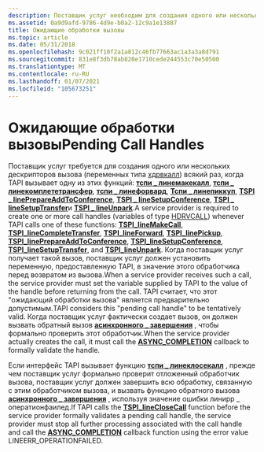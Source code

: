 ```yaml
---
description: Поставщик услуг необходим для создания одного или нескольких дескрипторов вызовов (переменных типа ХДРВКАЛЛ) всякий раз, когда TAPI вызывает одну из следующих функций.
ms.assetid: 0a9d9afd-9786-4d9e-b0a2-12c9a1e13887
title: Ожидающие обработки вызовы
ms.topic: article
ms.date: 05/31/2018
ms.openlocfilehash: 9c021ff10f2a1a812c46fb77663ac1a3a3a8d791
ms.sourcegitcommit: 831e8f3db78ab820e1710cede244553c70e50500
ms.translationtype: MT
ms.contentlocale: ru-RU
ms.lasthandoff: 01/07/2021
ms.locfileid: "105673251"
---
```

# <a name="pending-call-handles"></a><span data-ttu-id="541d0-103">Ожидающие обработки вызовы</span><span class="sxs-lookup"><span data-stu-id="541d0-103">Pending Call Handles</span></span>

<span data-ttu-id="541d0-104">Поставщик услуг требуется для создания одного или нескольких дескрипторов вызова (переменных типа [хдрвкалл](hdrvline.md)) всякий раз, когда TAPI вызывает одну из этих функций: [**тспи \_ линемакекалл**](/windows/win32/api/tspi/nf-tspi-tspi_linemakecall), [**тспи \_ линекомплететрансфер**](/windows/win32/api/tspi/nf-tspi-tspi_linecompletetransfer), [**тспи \_ линефорвард**](/windows/win32/api/tspi/nf-tspi-tspi_lineforward), [**Тспи \_ линепиккуп**](/windows/win32/api/tspi/nf-tspi-tspi_linepickup), [**TSPI \_ linePrepareAddToConference**](/windows/win32/api/tspi/nf-tspi-tspi_lineprepareaddtoconference), [**TSPI \_ lineSetupConference**](/windows/win32/api/tspi/nf-tspi-tspi_linesetupconference), [**TSPI \_ lineSetupTransfer**](/windows/win32/api/tspi/nf-tspi-tspi_linesetuptransfer)и [**TSPI \_ lineUnpark**](/windows/win32/api/tspi/nf-tspi-tspi_lineunpark).</span><span class="sxs-lookup"><span data-stu-id="541d0-104">A service provider is required to create one or more call handles (variables of type [HDRVCALL](hdrvline.md)) whenever TAPI calls one of these functions: [**TSPI\_lineMakeCall**](/windows/win32/api/tspi/nf-tspi-tspi_linemakecall), [**TSPI\_lineCompleteTransfer**](/windows/win32/api/tspi/nf-tspi-tspi_linecompletetransfer), [**TSPI\_lineForward**](/windows/win32/api/tspi/nf-tspi-tspi_lineforward), [**TSPI\_linePickup**](/windows/win32/api/tspi/nf-tspi-tspi_linepickup), [**TSPI\_linePrepareAddToConference**](/windows/win32/api/tspi/nf-tspi-tspi_lineprepareaddtoconference), [**TSPI\_lineSetupConference**](/windows/win32/api/tspi/nf-tspi-tspi_linesetupconference), [**TSPI\_lineSetupTransfer**](/windows/win32/api/tspi/nf-tspi-tspi_linesetuptransfer), and [**TSPI\_lineUnpark**](/windows/win32/api/tspi/nf-tspi-tspi_lineunpark).</span></span> <span data-ttu-id="541d0-105">Когда поставщик услуг получает такой вызов, поставщик услуг должен установить переменную, предоставленную TAPI, в значение этого обработчика перед возвратом из вызова.</span><span class="sxs-lookup"><span data-stu-id="541d0-105">When a service provider receives such a call, the service provider must set the variable supplied by TAPI to the value of the handle before returning from the call.</span></span> <span data-ttu-id="541d0-106">TAPI считает, что этот "ожидающий обработки вызова" является предварительно допустимым.</span><span class="sxs-lookup"><span data-stu-id="541d0-106">TAPI considers this "pending call handle" to be tentatively valid.</span></span> <span data-ttu-id="541d0-107">Когда поставщик услуг фактически создает вызов, он должен вызвать обратный вызов [**асинхронного \_ завершения**](/windows/win32/api/tspi/nc-tspi-async_completion) , чтобы формально проверить этот обработчик.</span><span class="sxs-lookup"><span data-stu-id="541d0-107">When the service provider actually creates the call, it must call the [**ASYNC\_COMPLETION**](/windows/win32/api/tspi/nc-tspi-async_completion) callback to formally validate the handle.</span></span>

<span data-ttu-id="541d0-108">Если интерфейс TAPI вызывает функцию [**тспи \_ линеклосекалл**](/windows/win32/api/tspi/nf-tspi-tspi_lineclosecall) , прежде чем поставщик услуг формально проверит отложенный обработчик вызова, поставщик услуг должен завершить всю обработку, связанную с этим обработчиком вызова, и вызвать функцию обратного вызова [**асинхронного \_ завершения**](/windows/win32/api/tspi/nc-tspi-async_completion) , используя значение ошибки линирр \_ оператионфаилед.</span><span class="sxs-lookup"><span data-stu-id="541d0-108">If TAPI calls the [**TSPI\_lineCloseCall**](/windows/win32/api/tspi/nf-tspi-tspi_lineclosecall) function before the service provider formally validates a pending call handle, the service provider must stop all further processing associated with the call handle and call the [**ASYNC\_COMPLETION**](/windows/win32/api/tspi/nc-tspi-async_completion) callback function using the error value LINEERR\_OPERATIONFAILED.</span></span>

 

 
